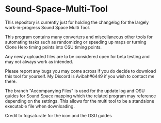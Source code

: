 # Sound-Space-Multi-Tool

This repository is currently just for holding the changelog for the largely work-in-progress Sound Space Multi Tool.

This program contains many converters and miscellaneous other tools for automating tasks such as randomizing or speeding up maps or turning Clone Hero timing points into OSU timing points.

Any newly uploaded files are to be considered open for beta testing and may not always work as intended.

Please report any bugs you may come across if you do decide to download this tool for yourself. My Discord is Avibah#6449 if you wish to contact me there.

The branch "Accompanying Files" is used for the update log and OSU guides for Sound Space mapping which the related program may reference depending on the settings. This allows for the multi tool to be a standalone executable file when downloading.



Credit to fogsaturate for the icon and the OSU guides
